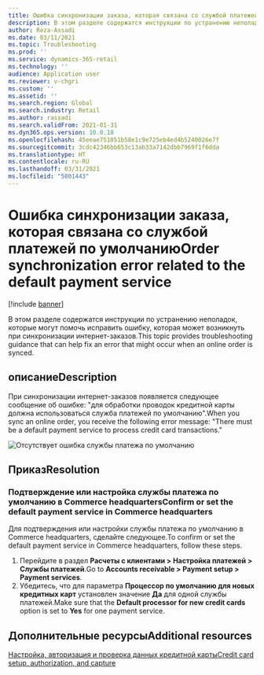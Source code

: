```yaml
---
title: Ошибка синхронизации заказа, которая связана со службой платежей по умолчанию
description: В этом разделе содержатся инструкции по устранению неполадок, которые могут помочь исправить ошибку, которая может возникнуть при синхронизации интернет-заказов.
author: Reza-Assadi
ms.date: 03/11/2021
ms.topic: Troubleshooting
ms.prod: ''
ms.service: dynamics-365-retail
ms.technology: ''
audience: Application user
ms.reviewer: v-chgri
ms.custom: ''
ms.assetid: ''
ms.search.region: Global
ms.search.industry: Retail
ms.author: rassadi
ms.search.validFrom: 2021-01-31
ms.dyn365.ops.version: 10.0.18
ms.openlocfilehash: 45eeae751051b58e1c9e725eb4ed4b5240026e7f
ms.sourcegitcommit: 3cdc42346bb653c13ab33a7142dbb7969f1f6dda
ms.translationtype: HT
ms.contentlocale: ru-RU
ms.lasthandoff: 03/31/2021
ms.locfileid: "5801443"
---
```

# <a name="order-synchronization-error-related-to-the-default-payment-service"></a><span data-ttu-id="2d74d-103">Ошибка синхронизации заказа, которая связана со службой платежей по умолчанию</span><span class="sxs-lookup"><span data-stu-id="2d74d-103">Order synchronization error related to the default payment service</span></span>

[!include [banner](../../includes/banner.md)]

<span data-ttu-id="2d74d-104">В этом разделе содержатся инструкции по устранению неполадок, которые могут помочь исправить ошибку, которая может возникнуть при синхронизации интернет-заказов.</span><span class="sxs-lookup"><span data-stu-id="2d74d-104">This topic provides troubleshooting guidance that can help fix an error that might occur when an online order is synced.</span></span>

## <a name="description"></a><span data-ttu-id="2d74d-105">описание</span><span class="sxs-lookup"><span data-stu-id="2d74d-105">Description</span></span>

<span data-ttu-id="2d74d-106">При синхронизации интернет-заказов появляется следующее сообщение об ошибке: "для обработки проводок кредитной карты должна использоваться служба платежей по умолчанию".</span><span class="sxs-lookup"><span data-stu-id="2d74d-106">When you sync an online order, you receive the following error message: "There must be a default payment service to process credit card transactions."</span></span>

![Отсутствует ошибка службы платежа по умолчанию](media/default-payment-method-error.jpg)

## <a name="resolution"></a><span data-ttu-id="2d74d-108">Приказ</span><span class="sxs-lookup"><span data-stu-id="2d74d-108">Resolution</span></span>

### <a name="confirm-or-set-the-default-payment-service-in-commerce-headquarters"></a><span data-ttu-id="2d74d-109">Подтверждение или настройка службы платежа по умолчанию в Commerce headquarters</span><span class="sxs-lookup"><span data-stu-id="2d74d-109">Confirm or set the default payment service in Commerce headquarters</span></span>

<span data-ttu-id="2d74d-110">Для подтверждения или настройки службы платежа по умолчанию в Commerce headquarters, сделайте следующее.</span><span class="sxs-lookup"><span data-stu-id="2d74d-110">To confirm or set the default payment service in Commerce headquarters, follow these steps.</span></span>

1. <span data-ttu-id="2d74d-111">Перейдите в раздел **Расчеты с клиентами \> Настройка платежей \> Службы платежей**.</span><span class="sxs-lookup"><span data-stu-id="2d74d-111">Go to **Accounts receivable \> Payment setup \> Payment services**.</span></span>
1. <span data-ttu-id="2d74d-112">Убедитесь, что для параметра **Процессор по умолчанию для новых кредитных карт** установлен значение **Да** для одной службы платежей.</span><span class="sxs-lookup"><span data-stu-id="2d74d-112">Make sure that the **Default processor for new credit cards** option is set to **Yes** for one payment service.</span></span>

## <a name="additional-resources"></a><span data-ttu-id="2d74d-113">Дополнительные ресурсы</span><span class="sxs-lookup"><span data-stu-id="2d74d-113">Additional resources</span></span>

[<span data-ttu-id="2d74d-114">Настройка, авторизация и проверка данных кредитной карты</span><span class="sxs-lookup"><span data-stu-id="2d74d-114">Credit card setup, authorization, and capture</span></span>](https://docs.microsoft.com/dynamics365/finance/accounts-receivable/credit-card-authorizations)
